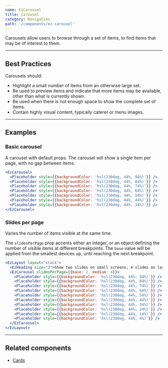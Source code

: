 ```yaml
---
name: EzCarousel
title: Carousel
category: Navigation
path: '/components/ez-carousel'
---
```


Carousels allow users to browse through a set of items, to find items that may be of interest to them.

---

## Best Practices

Carousels should:

- Highlight a small number of items from an otherwise large set.
- Be used to preview items and indicate that more items may be available, other than what is currently shown.
- Be used when there is not enough space to show the complete set of items.
- Contain highly visual content, typically caterer or menu images.

---

## Examples

### Basic carousel

A carousel with default props. The carousel will show a single item per page, with no gap between items.

```jsx
<EzCarousel>
  <Placeholder style={{backgroundColor: 'hsl(230deg, 44%, 94%)'}} />
  <Placeholder style={{backgroundColor: 'hsl(230deg, 44%, 84%)'}} />
  <Placeholder style={{backgroundColor: 'hsl(230deg, 44%, 74%)'}} />
  <Placeholder style={{backgroundColor: 'hsl(230deg, 44%, 64%)'}} />
  <Placeholder style={{backgroundColor: 'hsl(230deg, 44%, 54%)'}} />
  <Placeholder style={{backgroundColor: 'hsl(230deg, 44%, 44%)'}} />
  <Placeholder style={{backgroundColor: 'hsl(230deg, 44%, 34%)'}} />
</EzCarousel>
```

### Slides per page

Varies the number of items visible at the same time.

The `slidesPerPage` prop accents either an integer, or an object defining the number of visible items at different breakpoints. The `base` value will be applied from the smallest devices up, until reaching the next breakpoint.

```jsx
<EzLayout layout="stack">
  <EzHeading size="3">Show two slides on small screens, 4 slides on larger screens</EzHeading>
  <EzCarousel slidesPerPage={{base: 2, medium: 4}}>
    <Placeholder style={{backgroundColor: 'hsl(230deg, 44%, 94%)'}} />
    <Placeholder style={{backgroundColor: 'hsl(230deg, 44%, 84%)'}} />
    <Placeholder style={{backgroundColor: 'hsl(230deg, 44%, 74%)'}} />
    <Placeholder style={{backgroundColor: 'hsl(230deg, 44%, 64%)'}} />
    <Placeholder style={{backgroundColor: 'hsl(230deg, 44%, 54%)'}} />
    <Placeholder style={{backgroundColor: 'hsl(230deg, 44%, 44%)'}} />
    <Placeholder style={{backgroundColor: 'hsl(230deg, 44%, 34%)'}} />
    <Placeholder style={{backgroundColor: 'hsl(230deg, 44%, 24%)'}} />
    <Placeholder style={{backgroundColor: 'hsl(230deg, 44%, 14%)'}} />
    <Placeholder style={{backgroundColor: 'hsl(230deg, 44%, 4%)'}} />
  </EzCarousel>
</EzLayout>
```

---

## Related components

- [Cards](/components/ez-card)

